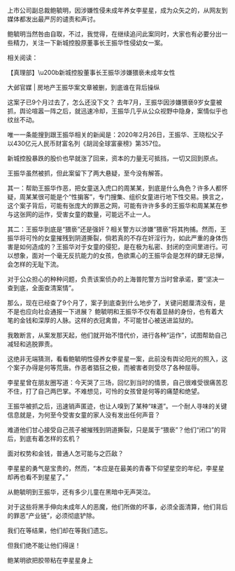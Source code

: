上市公司副总裁鲍毓明，因涉嫌性侵未成年养女李星星，成为众矢之的，从网友到媒体都发出最严厉的谴责和声讨。

鲍毓明当然咎由自取，不过，我觉得，在继续追问此案同时，大家也有必要分出一些精力，关注一下新城控股原董事长王振华性侵幼女一案。

相关阅读：

【真理部】\u200b新城控股董事长王振华涉嫌猥亵未成年女性

大邺官媒 | 房地产王振华案文章被删，到底谁在背后操纵

这案子已9个月过去了，怎么还没下文？ 去年7月，王振华因涉嫌猥亵9岁女童被抓，舆论喧嚣一阵之后，就迅速冷却，王振华几乎从公众视野中隐身，案情似乎也纹丝不动。

唯一一条能搜到跟王振华相关的新闻是：2020年2月26日，王振华、王晓松父子以430亿元人民币财富名列《胡润全球富豪榜》第357位。

新城控股暴跌的股价也早就涨了回来，资本的力量无可抵挡，一切又回到原点。

王振华虽然被抓，但此案留下了两大悬疑，至今没有解答。

其一：帮助王振华作恶，把女童送入虎口的周某某，到底是什么角色？许多人都怀疑，周某某很可能是个“性掮客”，专门搜集、组织女童进行地下性交易。换言之，这个案子背后，可能有张庞大的罪恶之网，可能有许许多多的王振华和周某某在参与这张网的运作，受害女童的数量，可能远不止一人。

其二：王振华到底是“猥亵”还是强奸？相关警方以涉嫌“猥亵”将其拘捕。然而，王振华将可怜的女童摧残到阴道撕裂，倘若真的不存在奸淫行为，如此严重的身体伤害是如何造成的？王振华对于女童的侵犯，是在极为私密、封闭的空间里进行。可以想象，面对一个毫无反抗能力的女孩，色欲熏心的王振华会是怎样的肆无忌惮，会怎样的无耻下流。

对于公众担心的种种问题，负责该案侦办的上海普陀警方当时曾承诺，要“坚决一查到底，全面查清案情”。

那么，现在已经查了9个月了，案子到底查到什么地步了，关键问题厘清没有，是不是也应向社会通报一下进展？ 鲍毓明和王振华不仅有着显赫的身份，也有着大笔的金钱和深厚的人脉。这样的衣冠禽兽，不可能甘心被送进监狱的。

我敢断言，从案发那天起，他们就开始不惜代价，进行各种“运作”，试图帮助自己减轻和逃脱罪责。

这绝非无端猜测，看看鲍毓明性侵养女李星星一案，此前没有舆论阳光的照入，这个案子办得是何等荒唐。作恶者猖狂之极，而被害者则受尽了各种屈辱。

李星星曾在朋友圈写道：今天哭了三场，回忆到当时的情景，自己很难受很痛苦忍不住，打了自己两巴掌。不难想见，可怜的女孩曾是何等的痛楚和绝望。

王振华被抓之后，迅速销声匿迹，也让人嗅到了某种“味道”。一个耐人寻味的关键信息就是，为何至今受害女童的家人没有发出任何声音？

难道他们甘心接受自己孩子被摧残到阴道撕裂，只是属于“猥亵”？他们“闭口”的背后，到底有着怎样的玄机？

面对权势和金钱，普通人怎可能与之匹敌？

李星星的勇气是宝贵的，然而，“本应是在最美的青春下仰望星空的年纪，李星星却再也看不到星星了。”

从鲍毓明到王振华，还有多少儿童在黑暗中无声哭泣。

对于这些将黑手伸向未成年人的恶魔，他们所做的坏事，必须全面清算，他们背后的罪恶“产业链”，必须彻底铲除。

我们在等结果，他们却在等我们遗忘。

但我们绝不能让他们得逞！

鲍某明欲把胶带粘在李星星身上


